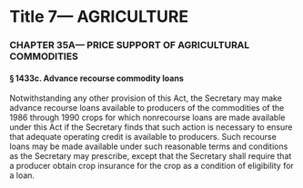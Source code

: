 
# Title 7— AGRICULTURE
### CHAPTER 35A— PRICE SUPPORT OF AGRICULTURAL COMMODITIES
#### § 1433c. Advance recourse commodity loans

Notwithstanding any other provision of this Act, the Secretary may make advance recourse loans available to producers of the commodities of the 1986 through 1990 crops for which nonrecourse loans are made available under this Act if the Secretary finds that such action is necessary to ensure that adequate operating credit is available to producers. Such recourse loans may be made available under such reasonable terms and conditions as the Secretary may prescribe, except that the Secretary shall require that a producer obtain crop insurance for the crop as a condition of eligibility for a loan.
